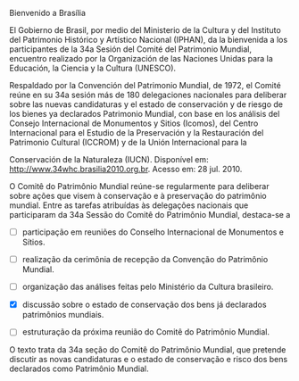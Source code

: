 

Bienvenido a Brasília

El Gobierno de Brasil, por medio del Ministerio de la Cultura y del Instituto del Patrimonio Histórico y Artístico Nacional (IPHAN), da la bienvenida a los participantes de la 34a Sesión del Comité del Patrimonio Mundial, encuentro realizado por la Organización de las Naciones Unidas para la Educación, la Ciencia y la Cultura (UNESCO).

Respaldado por la Convención del Patrimonio Mundial, de 1972, el Comité reúne en su 34a sesión más de 180 delegaciones nacionales para deliberar sobre las nuevas candidaturas y el estado de conservación y de riesgo de los bienes ya declarados Patrimonio Mundial, con base en los análisis del Consejo Internacional de Monumentos y Sitios (Icomos), del Centro Internacional para el Estudio de la Preservación y la Restauración del Patrimonio Cultural (ICCROM) y de la Unión Internacional para la

Conservación de la Naturaleza (IUCN). Disponível em: http://www.34whc.brasilia2010.org.br. Acesso em: 28 jul. 2010.

O Comitê do Patrimônio Mundial reúne-se regularmente para deliberar sobre ações que visem à conservação e à preservação do patrimônio mundial. Entre as tarefas atribuídas às delegações nacionais que participaram da 34a Sessão do Comitê do Patrimônio Mundial, destaca-se a



- [ ] participação em reuniões do Conselho Internacional de Monumentos e Sítios.
- [ ] realização da cerimônia de recepção da Convenção do Patrimônio Mundial.
- [ ] organização das análises feitas pelo Ministério da Cultura brasileiro.
- [x] discussão sobre o estado de conservação dos bens já declarados patrimônios mundiais.
- [ ] estruturação da próxima reunião do Comitê do Patrimônio Mundial.


O texto trata da 34a seção do Comitê do Patrimônio Mundial, que pretende discutir as novas candidaturas e o estado de conservação e risco dos bens declarados como Patrimônio Mundial.
